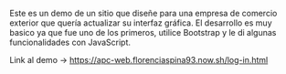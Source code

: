Este es un demo de un sitio que diseñe para una empresa de comercio exterior que quería actualizar su interfaz gráfica.
El desarrollo es muy basico ya que fue uno de los primeros, utilice Bootstrap y le di algunas funcionalidades con JavaScript.

Link al demo → https://apc-web.florenciaspina93.now.sh/log-in.html
